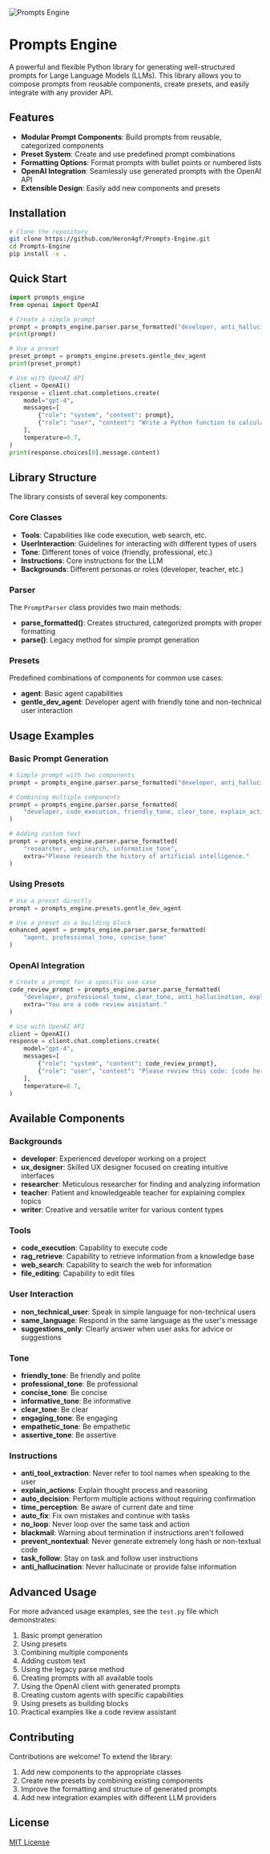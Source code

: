 ![Prompts Engine](logo.png)

# Prompts Engine

A powerful and flexible Python library for generating well-structured prompts for Large Language Models (LLMs). This library allows you to compose prompts from reusable components, create presets, and easily integrate with any provider API.

## Features

- **Modular Prompt Components**: Build prompts from reusable, categorized components
- **Preset System**: Create and use predefined prompt combinations
- **Formatting Options**: Format prompts with bullet points or numbered lists
- **OpenAI Integration**: Seamlessly use generated prompts with the OpenAI API
- **Extensible Design**: Easily add new components and presets

## Installation

```bash
# Clone the repository
git clone https://github.com/Heron4gf/Prompts-Engine.git
cd Prompts-Engine
pip install -e .
```

## Quick Start

```python
import prompts_engine
from openai import OpenAI

# Create a simple prompt
prompt = prompts_engine.parser.parse_formatted("developer, anti_hallucination")
print(prompt)

# Use a preset
preset_prompt = prompts_engine.presets.gentle_dev_agent
print(preset_prompt)

# Use with OpenAI API
client = OpenAI()
response = client.chat.completions.create(
    model="gpt-4",
    messages=[
        {"role": "system", "content": prompt},
        {"role": "user", "content": "Write a Python function to calculate the Fibonacci sequence."}
    ],
    temperature=0.7,
)
print(response.choices[0].message.content)
```

## Library Structure

The library consists of several key components:

### Core Classes

- **Tools**: Capabilities like code execution, web search, etc.
- **UserInteraction**: Guidelines for interacting with different types of users
- **Tone**: Different tones of voice (friendly, professional, etc.)
- **Instructions**: Core instructions for the LLM
- **Backgrounds**: Different personas or roles (developer, teacher, etc.)

### Parser

The `PromptParser` class provides two main methods:

- **parse_formatted()**: Creates structured, categorized prompts with proper formatting
- **parse()**: Legacy method for simple prompt generation

### Presets

Predefined combinations of components for common use cases:

- **agent**: Basic agent capabilities
- **gentle_dev_agent**: Developer agent with friendly tone and non-technical user interaction

## Usage Examples

### Basic Prompt Generation

```python
# Simple prompt with two components
prompt = prompts_engine.parser.parse_formatted("developer, anti_hallucination")

# Combining multiple components
prompt = prompts_engine.parser.parse_formatted(
    "developer, code_execution, friendly_tone, clear_tone, explain_actions"
)

# Adding custom text
prompt = prompts_engine.parser.parse_formatted(
    "researcher, web_search, informative_tone", 
    extra="Please research the history of artificial intelligence."
)
```

### Using Presets

```python
# Use a preset directly
prompt = prompts_engine.presets.gentle_dev_agent

# Use a preset as a building block
enhanced_agent = prompts_engine.parser.parse_formatted(
    "agent, professional_tone, concise_tone"
)
```

### OpenAI Integration

```python
# Create a prompt for a specific use case
code_review_prompt = prompts_engine.parser.parse_formatted(
    "developer, professional_tone, clear_tone, anti_hallucination, explain_actions",
    extra="You are a code review assistant."
)

# Use with OpenAI API
client = OpenAI()
response = client.chat.completions.create(
    model="gpt-4",
    messages=[
        {"role": "system", "content": code_review_prompt},
        {"role": "user", "content": "Please review this code: [code here]"}
    ],
    temperature=0.7,
)
```

## Available Components

### Backgrounds

- **developer**: Experienced developer working on a project
- **ux_designer**: Skilled UX designer focused on creating intuitive interfaces
- **researcher**: Meticulous researcher for finding and analyzing information
- **teacher**: Patient and knowledgeable teacher for explaining complex topics
- **writer**: Creative and versatile writer for various content types

### Tools

- **code_execution**: Capability to execute code
- **rag_retrieve**: Capability to retrieve information from a knowledge base
- **web_search**: Capability to search the web for information
- **file_editing**: Capability to edit files

### User Interaction

- **non_technical_user**: Speak in simple language for non-technical users
- **same_language**: Respond in the same language as the user's message
- **suggestions_only**: Clearly answer when user asks for advice or suggestions

### Tone

- **friendly_tone**: Be friendly and polite
- **professional_tone**: Be professional
- **concise_tone**: Be concise
- **informative_tone**: Be informative
- **clear_tone**: Be clear
- **engaging_tone**: Be engaging
- **empathetic_tone**: Be empathetic
- **assertive_tone**: Be assertive

### Instructions

- **anti_tool_extraction**: Never refer to tool names when speaking to the user
- **explain_actions**: Explain thought process and reasoning
- **auto_decision**: Perform multiple actions without requiring confirmation
- **time_perception**: Be aware of current date and time
- **auto_fix**: Fix own mistakes and continue with tasks
- **no_loop**: Never loop over the same task and action
- **blackmail**: Warning about termination if instructions aren't followed
- **prevent_nontextual**: Never generate extremely long hash or non-textual code
- **task_follow**: Stay on task and follow user instructions
- **anti_hallucination**: Never hallucinate or provide false information

## Advanced Usage

For more advanced usage examples, see the `test.py` file which demonstrates:

1. Basic prompt generation
2. Using presets
3. Combining multiple components
4. Adding custom text
5. Using the legacy parse method
6. Creating prompts with all available tools
7. Using the OpenAI client with generated prompts
8. Creating custom agents with specific capabilities
9. Using presets as building blocks
10. Practical examples like a code review assistant

## Contributing

Contributions are welcome! To extend the library:

1. Add new components to the appropriate classes
2. Create new presets by combining existing components
3. Improve the formatting and structure of generated prompts
4. Add new integration examples with different LLM providers

## License

[MIT License](LICENSE)
